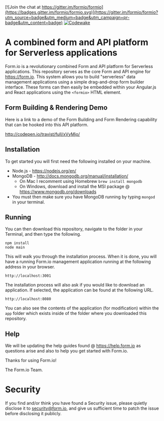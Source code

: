 [![Join the chat at https://gitter.im/formio/formio](https://badges.gitter.im/formio/formio.svg)](https://gitter.im/formio/formio?utm_source=badge&utm_medium=badge&utm_campaign=pr-badge&utm_content=badge)
[![Codewake](https://www.codewake.com/badges/codewake2.svg)](https://www.codewake.com/p/formio)

A combined form and API platform for Serverless applications
===============================
Form.io is a revolutionary combined Form and API platform for Serverless applications. This repository serves as the core Form and API engine for https://form.io. This system allows you to build "serverless" data management applications using a simple drag-and-drop form builder interface. These forms can then easily be embedded within your Angular.js and React applications using the
```<formio>``` HTML element. 

Form Building & Rendering Demo
-------------------
Here is a link to a demo of the Form Building and Form Rendering capability that can be hooked into this API platform. 

http://codepen.io/travist/full/xVyMjo/

Installation
-------------------
To get started you will first need the following installed on your machine.

  - Node.js - https://nodejs.org/en/
  - MongoDB - http://docs.mongodb.org/manual/installation/
    - On Mac I recomment using Homebrew ```brew install mongodb```
    - On Windows, download and install the MSI package @ https://www.mongodb.org/downloads
  - You must then make sure you have MongoDB running by typing ```mongod``` in your terminal.

Running
-------------------
You can then download this repository, navigate to the folder in your Terminal, and then type the following.

```
npm install
node main
```

This will walk you through the installation process.  When it is done, you will have a running Form.io management
application running at the following address in your browser.

```
http://localhost:3001
```

The installation process will also ask if you would like to download an application. If selected, the application can be found at the following URL.

```
http://localhost:8080
```

You can also see the contents of the application (for modification) within the ```app``` folder which exists inside of the folder where you downloaded this repository.

Help
--------------------
We will be updating the help guides found @ https://help.form.io as questions arise and also to help you get started with Form.io.

Thanks for using Form.io!

The Form.io Team.

Security
=========
If you find and/or think you have found a Security issue, please quietly disclose it to security@form.io, and give us
sufficient time to patch the issue before disclosing it publicly.
